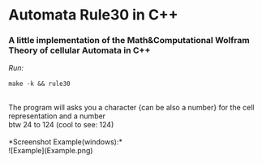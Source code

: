 # Automata Rule30 in C++
### A little implementation of the Math&Computational Wolfram Theory of cellular Automata in C++<br>
*Run:* <br>
```
make -k && rule30
```
<br>
The program will asks you a character {can be also a number} for the cell representation and a number<br>
btw 24 to 124 (cool to see: 124) <br><br>
*Screenshot Example(windows):*<br>
![Example](Example.png)
